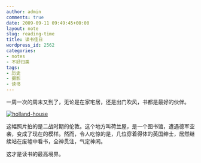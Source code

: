 ```yaml
---
author: admin
comments: true
date: 2009-09-11 09:49:45+00:00
layout: note
slug: reading-time
title: 读书佳日
wordpress_id: 2562
categories:
- notes
- 不好归类
tags:
- 历史
- 摄影
- 读书
---
```


一周一次的周末又到了，无论是在家宅居，还是出门吹风，书都是最好的伙伴。

[![holland-house](http://farm3.static.flickr.com/2505/3908617525_1483f164c9.jpg)](http://www.flickr.com/photos/lookoo/3908617525/)

这幅照片拍的是二战时期的伦敦。这个地方叫荷兰屋，是一个图书馆，遭遇德军空袭，变成了现在的模样。然而，令人吃惊的是，几位穿着得体的英国绅士，居然继续站在废墟中看书，全神贯注，气定神闲。

这才是读书的最高境界。

